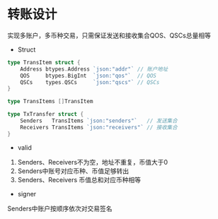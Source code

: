 # 转账设计

实现多账户，多币种交易，只需保证发送和接收集合QOS、QSCs总量相等

* Struct
```go
type TransItem struct {
	Address btypes.Address `json:"addr"` // 账户地址
	QOS     btypes.BigInt  `json:"qos"`  // QOS
	QSCs    types.QSCs     `json:"qscs"` // QSCs
}

type TransItems []TransItem 

type TxTransfer struct {
	Senders   TransItems `json:"senders"`   // 发送集合
	Receivers TransItems `json:"receivers"` // 接收集合
}
```

* valid

1. Senders、Receivers不为空，地址不重复，币值大于0
2. Senders中账号对应币种、币值足够转出
3. Senders、Receivers 币值总和对应币种相等

* signer

Senders中账户按顺序依次对交易签名